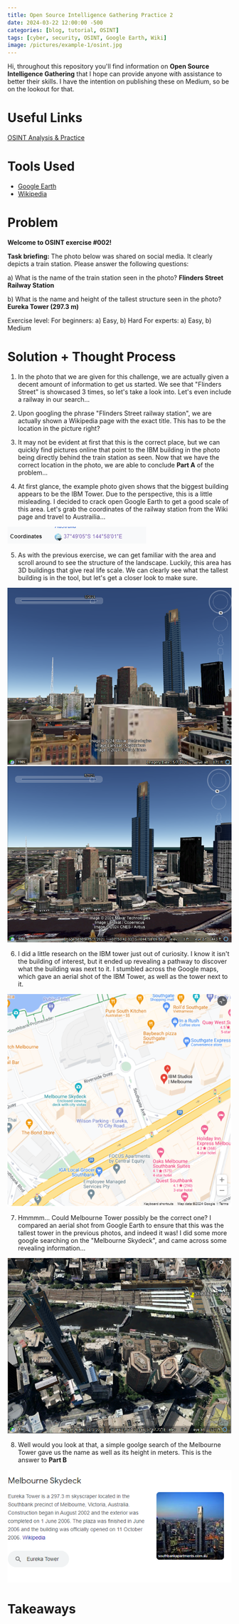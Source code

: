 ```yaml
---
title: Open Source Intelligence Gathering Practice 2
date: 2024-03-22 12:00:00 -500
categories: [blog, tutorial, OSINT]
tags: [cyber, security, OSINT, Google Earth, Wiki]
image: /pictures/example-1/osint.jpg
---
```



Hi, throughout this repository you'll find information on **Open Source Intelligence Gathering** that I hope can provide anyone with assistance to better their skills. I have the intention on publishing these on Medium, so be on the lookout for that.


# Useful Links
[OSINT Analysis & Practice](https://gralhix.com/)

# Tools Used

- [Google Earth](https://earth.google.com/web/@0,0,0a,22251752.77375655d,35y,0h,0t,0r/data=OgMKATA)
- [Wikipedia](https://www.wikipedia.org/)


# Problem
**Welcome to OSINT exercise #002!**

**Task briefing:**
The photo below was shared on social media. It clearly depicts a train station.
Please answer the following questions:

a) What is the name of the train station seen in the photo? **Flinders Street Railway Station**


b) What is the name and height of the tallest structure seen in the photo? **Eureka Tower (297.3 m)**


Exercise level:
For beginners: a) Easy, b) Hard
For experts: a) Easy, b) Medium




# Solution + Thought Process

1. In the photo that we are given for this challenge, we are actually given a decent amount of information to get us started. We see that "Flinders Street" is showcased 3 times, so let's take a look into. Let's even include a railway in our search...

2. Upon googling the phrase "Flinders Street railway station", we are actually shown a Wikipedia page with the exact title. This has to be the location in the picture right? 

3. It may not be evident at first that this is the correct place, but we can quickly find pictures online that point to the IBM building in the photo being directly behind the train station as seen. Now that we have the correct location in the photo, we are able to conclude **Part A** of the problem...

4. At first glance, the example photo given shows that the biggest building appears to be the IBM Tower. Due to the perspective, this is a little misleading. I decided to crack open Google Earth to get a good scale of this area. Let's grab the coordinates of the railway station from the Wiki page and travel to Austrailia...

![Coordinates](/pictures/example_2/Coordinates_Flinders.PNG)

5. As with the previous exercise, we can get familiar with the area and scroll around to see the structure of the landscape. Luckily, this area has 3D buildings that give real life scale. We can clearly see what the tallest building is in the tool, but let's get a closer look to make sure. 

![Front View](/pictures/example_2/Street_View.PNG)
![Aerial Shot](/pictures/example_2/Flinders_Street_Aerial.PNG)

6. I did a little research on the IBM tower just out of curiosity. I know it isn't the building of interest, but it ended up revealing a pathway to discover what the building was next to it. I stumbled across the Google maps, which gave an aerial shot of the IBM Tower, as well as the tower next to it.

![Google Maps](/pictures/example_2/Google_Maps_View.PNG)

7. Hmmmm... Could Melbourne Tower possibly be the correct one? I compared an aerial shot from Google Earth to ensure that this was the tallest tower in the previous photos, and indeed it was! I did some more google searching on the "Melbourne Skydeck", and came across some revealing information...

![Coordinates](/pictures/example_2/Google_Earth_View.PNG)

8. Well would you look at that, a simple goolge search of the Melbourne Tower gave us the name as well as its height in meters. This is the answer to **Part B**

![Coordinates](/pictures/example_2/Info_Tower.PNG)




# Takeaways


